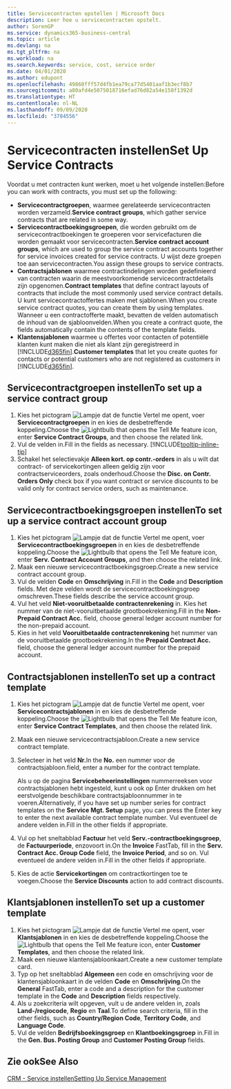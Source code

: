 ```yaml
---
title: Servicecontracten opstellen | Microsoft Docs
description: Leer hoe u servicecontracten opstelt.
author: SorenGP
ms.service: dynamics365-business-central
ms.topic: article
ms.devlang: na
ms.tgt_pltfrm: na
ms.workload: na
ms.search.keywords: service, cost, service order
ms.date: 04/01/2020
ms.author: edupont
ms.openlocfilehash: 49860fff57d4fb1ea79ca77d5401aaf1b3ecf8b7
ms.sourcegitcommit: a80afd4e5075018716efad76d82a54e158f1392d
ms.translationtype: HT
ms.contentlocale: nl-NL
ms.lasthandoff: 09/09/2020
ms.locfileid: "3784556"
---
```

# <a name="set-up-service-contracts"></a><span data-ttu-id="039a2-103">Servicecontracten instellen</span><span class="sxs-lookup"><span data-stu-id="039a2-103">Set Up Service Contracts</span></span>
<span data-ttu-id="039a2-104">Voordat u met contracten kunt werken, moet u het volgende instellen:</span><span class="sxs-lookup"><span data-stu-id="039a2-104">Before you can work with contracts, you must set up the following:</span></span> 

* <span data-ttu-id="039a2-105">**Servicecontractgroepen**, waarmee gerelateerde servicecontracten worden verzameld.</span><span class="sxs-lookup"><span data-stu-id="039a2-105">**Service contract groups**, which gather service contracts that are related in some way.</span></span>
* <span data-ttu-id="039a2-106">**Servicecontractboekingsgroepen**, die worden gebruikt om de servicecontractboekingen te groeperen voor servicefacturen die worden gemaakt voor servicecontracten.</span><span class="sxs-lookup"><span data-stu-id="039a2-106">**Service contract account groups**, which are used to group the service contract accounts together for service invoices created for service contracts.</span></span> <span data-ttu-id="039a2-107">U wijst deze groepen toe aan servicecontracten.</span><span class="sxs-lookup"><span data-stu-id="039a2-107">You assign these groups to service contracts.</span></span>  
* <span data-ttu-id="039a2-108">**Contractsjablonen** waarmee contractindelingen worden gedefinieerd van contracten waarin de meestvoorkomende servicecontractdetails zijn opgenomen.</span><span class="sxs-lookup"><span data-stu-id="039a2-108">**Contract templates** that define contract layouts of contracts that include the most commonly used service contract details.</span></span> <span data-ttu-id="039a2-109">U kunt servicecontractoffertes maken met sjablonen.</span><span class="sxs-lookup"><span data-stu-id="039a2-109">When you create service contract quotes, you can create them by using templates.</span></span> <span data-ttu-id="039a2-110">Wanneer u een contractofferte maakt, bevatten de velden automatisch de inhoud van de sjabloonvelden.</span><span class="sxs-lookup"><span data-stu-id="039a2-110">When you create a contract quote, the fields automatically contain the contents of the template fields.</span></span>
* <span data-ttu-id="039a2-111">**Klantensjablonen** waarmee u offertes voor contacten of potentiële klanten kunt maken die niet als klant zijn geregistreerd in [!INCLUDE[d365fin](includes/d365fin_md.md)].</span><span class="sxs-lookup"><span data-stu-id="039a2-111">**Customer templates** that let you create quotes for contacts or potential customers who are not registered as customers in [!INCLUDE[d365fin](includes/d365fin_md.md)].</span></span>  

## <a name="to-set-up-a-service-contract-group"></a><span data-ttu-id="039a2-112">Servicecontractgroepen instellen</span><span class="sxs-lookup"><span data-stu-id="039a2-112">To set up a service contract group</span></span>  
1. <span data-ttu-id="039a2-113">Kies het pictogram ![Lampje dat de functie Vertel me opent](media/ui-search/search_small.png "Vertel me wat u wilt doen"), voer **Servicecontractgroepen** in en kies de desbetreffende koppeling.</span><span class="sxs-lookup"><span data-stu-id="039a2-113">Choose the ![Lightbulb that opens the Tell Me feature](media/ui-search/search_small.png "Tell me what you want to do") icon, enter **Service Contract Groups**, and then choose the related link.</span></span>  
2. <span data-ttu-id="039a2-114">Vul de velden in.</span><span class="sxs-lookup"><span data-stu-id="039a2-114">Fill in the fields as necessary.</span></span> [!INCLUDE[tooltip-inline-tip](includes/tooltip-inline-tip_md.md)]
3. <span data-ttu-id="039a2-115">Schakel het selectievakje **Alleen kort. op contr.-orders** in als u wilt dat contract- of servicekortingen alleen geldig zijn voor contractserviceorders, zoals onderhoud.</span><span class="sxs-lookup"><span data-stu-id="039a2-115">Choose the **Disc. on Contr. Orders Only** check box if you want contract or service discounts to be valid only for contract service orders, such as maintenance.</span></span>  

## <a name="to-set-up-a-service-contract-account-group"></a><span data-ttu-id="039a2-116">Servicecontractboekingsgroepen instellen</span><span class="sxs-lookup"><span data-stu-id="039a2-116">To set up a service contract account group</span></span>  
1. <span data-ttu-id="039a2-117">Kies het pictogram ![Lampje dat de functie Vertel me opent](media/ui-search/search_small.png "Vertel me wat u wilt doen"), voer **Servicecontractboekingsgroepen** in en kies de desbetreffende koppeling.</span><span class="sxs-lookup"><span data-stu-id="039a2-117">Choose the ![Lightbulb that opens the Tell Me feature](media/ui-search/search_small.png "Tell me what you want to do") icon, enter **Serv. Contract Account Groups**, and then choose the related link.</span></span>  
2. <span data-ttu-id="039a2-118">Maak een nieuwe servicecontractboekingsgroep.</span><span class="sxs-lookup"><span data-stu-id="039a2-118">Create a new service contract account group.</span></span>   
3. <span data-ttu-id="039a2-119">Vul de velden **Code** en **Omschrijving** in.</span><span class="sxs-lookup"><span data-stu-id="039a2-119">Fill in the **Code** and **Description** fields.</span></span> <span data-ttu-id="039a2-120">Met deze velden wordt de servicecontractboekingsgroep omschreven.</span><span class="sxs-lookup"><span data-stu-id="039a2-120">These fields describe the service account group.</span></span>  
4. <span data-ttu-id="039a2-121">Vul het veld **Niet-vooruitbetaalde contractenrekening** in. Kies het nummer van de niet-vooruitbetaalde grootboekrekening.</span><span class="sxs-lookup"><span data-stu-id="039a2-121">Fill in the **Non-Prepaid Contract Acc.** field, choose general ledger account number for the non-prepaid account.</span></span>  
5. <span data-ttu-id="039a2-122">Kies in het veld **Vooruitbetaalde contractenrekening** het nummer van de vooruitbetaalde grootboekrekening.</span><span class="sxs-lookup"><span data-stu-id="039a2-122">In the **Prepaid Contract Acc.** field, choose the general ledger account number for the prepaid account.</span></span>  

## <a name="to-set-up-a-contract-template"></a><span data-ttu-id="039a2-123">Contractsjablonen instellen</span><span class="sxs-lookup"><span data-stu-id="039a2-123">To set up a contract template</span></span>  
1. <span data-ttu-id="039a2-124">Kies het pictogram ![Lampje dat de functie Vertel me opent](media/ui-search/search_small.png "Vertel me wat u wilt doen"), voer **Servicecontractsjablonen** in en kies de desbetreffende koppeling.</span><span class="sxs-lookup"><span data-stu-id="039a2-124">Choose the ![Lightbulb that opens the Tell Me feature](media/ui-search/search_small.png "Tell me what you want to do") icon, enter **Service Contract Templates**, and then choose the related link.</span></span>  
2. <span data-ttu-id="039a2-125">Maak een nieuwe servicecontractsjabloon.</span><span class="sxs-lookup"><span data-stu-id="039a2-125">Create a new service contract template.</span></span>  
3. <span data-ttu-id="039a2-126">Selecteer in het veld **Nr.**</span><span class="sxs-lookup"><span data-stu-id="039a2-126">In the **No.**</span></span> <span data-ttu-id="039a2-127">een nummer voor de contractsjabloon.</span><span class="sxs-lookup"><span data-stu-id="039a2-127">field, enter a number for the contract template.</span></span>  
  
     <span data-ttu-id="039a2-128">Als u op de pagina **Servicebeheerinstellingen** nummerreeksen voor contractsjablonen hebt ingesteld, kunt u ook op Enter drukken om het eerstvolgende beschikbare contractsjabloonnummer in te voeren.</span><span class="sxs-lookup"><span data-stu-id="039a2-128">Alternatively, if you have set up number series for contract templates on the **Service Mgt. Setup** page, you can press the Enter key to enter the next available contract template number.</span></span> <span data-ttu-id="039a2-129">Vul eventueel de andere velden in.</span><span class="sxs-lookup"><span data-stu-id="039a2-129">Fill in the other fields if appropriate.</span></span>  
  
4. <span data-ttu-id="039a2-130">Vul op het sneltabblad **Factuur** het veld **Serv.-contractboekingsgroep**, de **Factuurperiode**, enzovoort in.</span><span class="sxs-lookup"><span data-stu-id="039a2-130">On the **Invoice** FastTab, fill in the **Serv. Contract Acc. Group Code** field, the **Invoice Period**, and so on.</span></span> <span data-ttu-id="039a2-131">Vul eventueel de andere velden in.</span><span class="sxs-lookup"><span data-stu-id="039a2-131">Fill in the other fields if appropriate.</span></span>  
5. <span data-ttu-id="039a2-132">Kies de actie **Servicekortingen** om contractkortingen toe te voegen.</span><span class="sxs-lookup"><span data-stu-id="039a2-132">Choose the **Service Discounts** action to add contract discounts.</span></span>  

## <a name="to-set-up-a-customer-template"></a><span data-ttu-id="039a2-133">Klantsjablonen instellen</span><span class="sxs-lookup"><span data-stu-id="039a2-133">To set up a customer template</span></span>  
1. <span data-ttu-id="039a2-134">Kies het pictogram ![Lampje dat de functie Vertel me opent](media/ui-search/search_small.png "Vertel me wat u wilt doen"), voer **Klantsjablonen** in en kies de desbetreffende koppeling.</span><span class="sxs-lookup"><span data-stu-id="039a2-134">Choose the ![Lightbulb that opens the Tell Me feature](media/ui-search/search_small.png "Tell me what you want to do") icon, enter **Customer Templates**, and then choose the related link.</span></span>  
2. <span data-ttu-id="039a2-135">Maak een nieuwe klantensjabloonkaart.</span><span class="sxs-lookup"><span data-stu-id="039a2-135">Create a new customer template card.</span></span>  
3. <span data-ttu-id="039a2-136">Typ op het sneltabblad **Algemeen** een code en omschrijving voor de klantensjabloonkaart in de velden **Code** en **Omschrijving**.</span><span class="sxs-lookup"><span data-stu-id="039a2-136">On the **General** FastTab, enter a code and a description for the customer template in the **Code** and **Description** fields respectively.</span></span> 
4. <span data-ttu-id="039a2-137">Als u zoekcriteria wilt opgeven, vult u de andere velden in, zoals **Land-/regiocode**, **Regio** en **Taal**.</span><span class="sxs-lookup"><span data-stu-id="039a2-137">To define search criteria, fill in the other fields, such as **Country/Region Code**, **Territory Code**, and **Language Code**.</span></span>  
5. <span data-ttu-id="039a2-138">Vul de velden **Bedrijfsboekingsgroep** en **Klantboekingsgroep** in.</span><span class="sxs-lookup"><span data-stu-id="039a2-138">Fill in the **Gen. Bus. Posting Group** and **Customer Posting Group** fields.</span></span>  

## <a name="see-also"></a><span data-ttu-id="039a2-139">Zie ook</span><span class="sxs-lookup"><span data-stu-id="039a2-139">See Also</span></span>
[<span data-ttu-id="039a2-140">CRM - Service instellen</span><span class="sxs-lookup"><span data-stu-id="039a2-140">Setting Up Service Management</span></span>](service-setup-service.md)